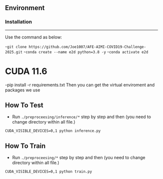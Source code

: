 ## Environment
### Installation
---
Use the command as below:

-`git clone https://github.com/Joe1007/AFE-AIMI-COVID19-Challenge-2025.git`
-`conda create --name e2d python=3.8 -y`
-`conda activate e2d`
# CUDA 11.6
-pip install -r requirements.txt
Then you can get the virtual enviroment and packages we use

## How To Test

- Run `./preproceesing/inference/*` step by step and then (you need to change directory within all file.)
```
CUDA_VISIBLE_DEVICES=0,1 python inference.py
```

## How To Train
- Run `./preproceesing/*` step by step and then (you need to change directory within all file.)
```
CUDA_VISIBLE_DEVICES=0,1 python train.py
```
